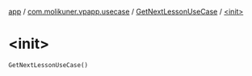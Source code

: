 [app](../../index.md) / [com.molikuner.vpapp.usecase](../index.md) / [GetNextLessonUseCase](index.md) / [&lt;init&gt;](./-init-.md)

# &lt;init&gt;

`GetNextLessonUseCase()`